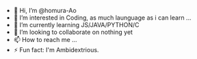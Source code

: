 - 👋 Hi, I’m @homura-Ao
- 👀 I’m interested in Coding, as much launguage as i can learn ...
- 🌱 I’m currently learning JS/JAVA/PYTHON/C
- 💞️ I’m looking to collaborate on nothing yet
- 📫 How to reach me ...
- ⚡ Fun fact: I'm Ambidextrious.

<!---
homura-Ao/homura-Ao is a ✨ special ✨ repository because its `README.md` (this file) appears on your GitHub profile.
You can click the Preview link to take a look at your changes.
--->
